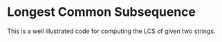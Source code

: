 # Longest Common Subsequence

This is a well illustrated code for computing the LCS of given two strings.

